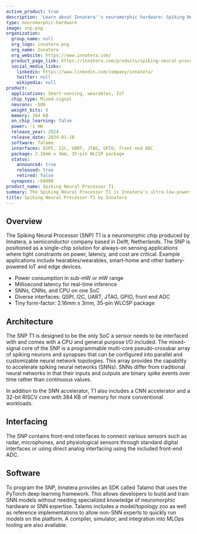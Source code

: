 ```yaml
---
active_product: true
description: 'Learn about Innatera''s neuromorphic hardware: Spiking Neural Processor T1'
type: neuromorphic-hardware
image: snp.png
organization:
  group_name: null
  org_logo: innatera.png
  org_name: Innatera
  org_website: https://www.innatera.com/
  product_page_link: https://innatera.com/products/spiking-neural-processor-t1
  social_media_links:
    linkedin: https://www.linkedin.com/company/innatera/
    twitter: null
    wikipedia: null
product:
  applications: Smart-sensing, wearables, IoT
  chip_type: Mixed-signal
  neurons: ~500
  weight_bits: 6
  memory: 384 KB
  on_chip_learning: false
  power: ~1 mW
  release_year: 2024
  release_date: 2024-01-10
  software: Talamo
  interfaces: QSPI, I2C, UART, JTAG, GPIO, front end ADC
  package: 2.16mm x 3mm, 35-pin WLCSP package
  status:
    announced: true
    released: true
    retired: false
  synapses: ~60000
product_name: Spiking Neural Processor T1
summary: The Spiking Neural Processor T1 is Innatera's ultra-low-power neuromorphic microcontroller SoC for real-time intelligence close to the sensor. It integrates a spiking neural network accelerator, a convolutional neural network accelerator and a RISCV core. T1 targets applications in battery-powered, power-limited and latency-critical devices.
title: Spiking Neural Processor T1 by Innatera
---
```


## Overview
The Spiking Neural Processor (SNP) T1 is a neuromorphic chip produced by Innatera, a semiconductor company based in Delft, Netherlands. The SNP is positioned as a single-chip solution for always-on sensing applications where tight constraints on power, latency, and cost are critical. Example applications include hearables/wearables, smart-home and other battery-powered IoT and edge devices.

- Power consumption in sub-mW or mW range
- Millisecond latency for real-time inference
- SNNs, CNNs, and CPU on one SoC
- Diverse interfaces: QSPI, I2C, UART, JTAG, GPIO, front end ADC
- Tiny form-factor: 2.16mm x 3mm, 35-pin WLCSP package

## Architecture
The SNP T1 is designed to be the only SoC a sensor needs to be interfaced with and comes with a CPU and general purpose I/O included. The mixed-signal core of the SNP is a programmable multi-core pseudo-crossbar array of spiking neurons and synapses that can be configured into parallel and customizable neural network topologies. This array provides the capability to accelerate spiking neural networks (SNNs). SNNs differ from traditional neural networks in that their inputs and outputs are binary spike events over time rather than continuous values. 

In addition to the SNN accelerator, T1 also includes a CNN accelerator and a 32-bit RISCV core with 384 KB of memory for more conventional workloads. 

## Interfacing
The SNP contains front-end interfaces to connect various sensors such as radar, microphones, and physiological sensors through standard digital interfaces or using direct analog interfacing using the included front-end ADC. 

## Software
To program the SNP, Innatera provides an SDK called Talamo that uses the PyTorch deep learning framework. This allows developers to build and train SNN models without needing specialized knowledge of neuromorphic hardware or SNN expertise. Talamo includes a model/topology zoo as well as reference implementations to allow non-SNN experts to quickly run models on the platform. A compiler, simulator, and integration into MLOps tooling are also available.

